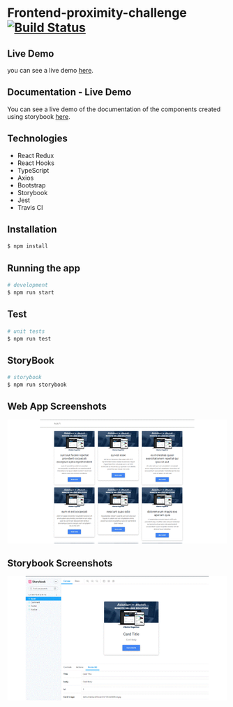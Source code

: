 # Frontend-proximity-challenge [![Build Status](https://travis-ci.com/CristianTurcios/Frontend-proximity-challenge.svg?branch=master)](https://travis-ci.com/CristianTurcios/Frontend-proximity-challenge)

## Live Demo

you can see a live demo [here](https://reverent-williams-8e90c8.netlify.app/).

## Documentation - Live Demo

You can see a live demo of the documentation of the components created using storybook [here](https://peaceful-jang-0b0123.netlify.app/).

## Technologies

- React Redux
- React Hooks
- TypeScript
- Axios
- Bootstrap
- Storybook
- Jest
- Travis CI

## Installation

```bash
$ npm install
```

## Running the app

```bash
# development
$ npm run start
```

## Test

```bash
# unit tests
$ npm run test
```

## StoryBook

```bash
# storybook
$ npm run storybook
```

## Web App Screenshots

![Web App](src/assets/images/app.gif)

## Storybook Screenshots

![Web App](src/assets/images/storybook.gif)
